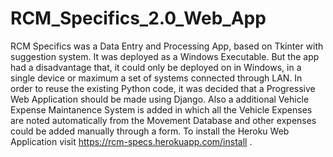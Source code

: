# RCM_Specifics_2.0_Web_App
RCM Specifics was a Data Entry and Processing App, based on Tkinter with suggestion system. 
It was deployed as a Windows Executable.
But the app had a disadvantage that, it could only be deployed on in Windows, in a single device or maximum a set of systems connected through LAN. 
In order to reuse the existing Python code, it was decided that a Progressive Web Application should be made using Django.
Also a additional Vehicle Expense Maintanence System is added in which all the Vehicle Expenses are noted automatically from the Movement Database and other expenses could be added manually through a form.
To install the Heroku Web Application visit https://rcm-specs.herokuapp.com/install .

